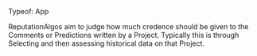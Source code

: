 Typeof: App

ReputationAlgos aim to judge how much credence should be given to the Comments or Predictions written by a Project.  Typically this is through Selecting and then assessing historical data on that Project.
